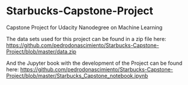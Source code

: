 # Starbucks-Capstone-Project
Capstone Project for Udacity Nanodegree on Machine Learning


The data sets used for this project can be found in a zip file here:
https://github.com/pedrodonascimiento/Starbucks-Capstone-Project/blob/master/data.zip

And the Jupyter book with the development of the Project can be found here:
https://github.com/pedrodonascimiento/Starbucks-Capstone-Project/blob/master/Starbucks_Capstone_notebook.ipynb

